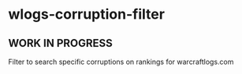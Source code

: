 # wlogs-corruption-filter
## WORK IN PROGRESS
Filter to search specific corruptions on rankings for warcraftlogs.com
